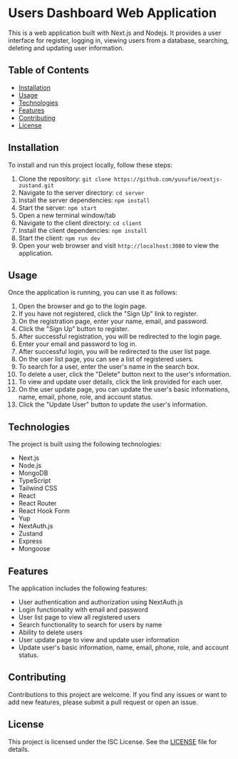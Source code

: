 # Users Dashboard Web Application

This is a web application built with Next.js and Nodejs. It provides a user interface for register, logging in, viewing users from a database, searching,  deleting and updating user information.

## Table of Contents

- [Installation](#installation)
- [Usage](#usage)
- [Technologies](#technologies)
- [Features](#features)
- [Contributing](#contributing)
- [License](#license)

## Installation

To install and run this project locally, follow these steps:

1. Clone the repository: `git clone https://github.com/yusufie/nextjs-zustand.git`
2. Navigate to the server directory: `cd server`
3. Install the server dependencies: `npm install`
4. Start the server: `npm start`
5. Open a new terminal window/tab
6. Navigate to the client directory: `cd client`
7. Install the client dependencies: `npm install`
8. Start the client: `npm run dev`
9. Open your web browser and visit `http://localhost:3000` to view the application.

## Usage

Once the application is running, you can use it as follows:

1. Open the browser and go to the login page.
2. If you have not registered, click the "Sign Up" link to register.
3. On the registration page, enter your name, email, and password.
4. Click the "Sign Up" button to register.
5. After successful registration, you will be redirected to the login page.
6. Enter your email and password to log in.
7. After successful login, you will be redirected to the user list page.
8. On the user list page, you can see a list of registered users.
9. To search for a user, enter the user's name in the search box.
10. To delete a user, click the "Delete" button next to the user's information.
11. To view and update user details, click the link provided for each user.
12. On the user update page, you can update the user's basic informations, name, email, phone, role, and account status.
13. Click the "Update User" button to update the user's information.

## Technologies

The project is built using the following technologies:

- Next.js
- Node.js
- MongoDB
- TypeScript
- Tailwind CSS
- React
- React Router
- React Hook Form
- Yup
- NextAuth.js
- Zustand
- Express
- Mongoose


## Features

The application includes the following features:

- User authentication and authorization using NextAuth.js
- Login functionality with email and password
- User list page to view all registered users
- Search functionality to search for users by name
- Ability to delete users
- User update page to view and update user information
- Update user's basic information, name, email, phone, role, and account status.

## Contributing

Contributions to this project are welcome. If you find any issues or want to add new features, please submit a pull request or open an issue.

## License

This project is licensed under the ISC License. See the [LICENSE](LICENSE) file for details.